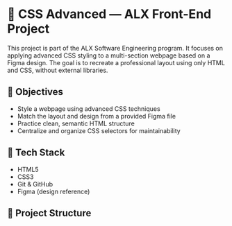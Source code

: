 # 🎨 CSS Advanced — ALX Front-End Project

This project is part of the ALX Software Engineering program. It focuses on applying advanced CSS styling to a multi-section webpage based on a Figma design. The goal is to recreate a professional layout using only HTML and CSS, without external libraries.

## 📌 Objectives

- Style a webpage using advanced CSS techniques
- Match the layout and design from a provided Figma file
- Practice clean, semantic HTML structure
- Centralize and organize CSS selectors for maintainability

## 🧱 Tech Stack

- HTML5  
- CSS3  
- Git & GitHub  
- Figma (design reference)

## 📁 Project Structure

